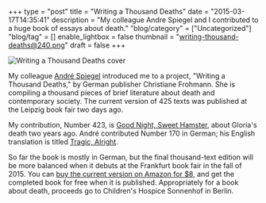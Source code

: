 +++
type = "post"
title = "Writing a Thousand Deaths"
date = "2015-03-17T14:35:41"
description = "My colleague Andre Spiegel and I contributed to a huge book of essays about death."
"blog/category" = ["Uncategorized"]
"blog/tag" = []
enable_lightbox = false
thumbnail = "writing-thousand-deaths@240.png"
draft = false
+++

<p><img style="display:block; margin-left:auto; margin-right:auto;" src="writing-thousand-deaths.png" alt="Writing a Thousand Deaths cover" title="Writing a Thousand Deaths cover" /></p>
<p>My colleague <a href="http://drmirror.net/">Andr&eacute; Spiegel</a> introduced me to a project, "Writing a Thousand Deaths," by German publisher Christiane Frohmann. She is compiling a thousand pieces of brief literature about death and contemporary society. The current version of 425 texts was published at the Leipzig book fair two days ago.</p>
<p>My contribution, Number 423, is <a href="/blog/good-night-sweet-hamster/">Good Night, Sweet Hamster</a>, about Gloria's death two years ago. Andr&eacute; contributed Number 170 in German; his English translation is titled <a href="http://drmirror.net/2015/03/16/tragic-alright/">Tragic, Alright</a>.</p>
<p>So far the book is mostly in German, but the final thousand-text edition will be more balanced when it debuts at the Frankfurt book fair in the fall of 2015. You can <a href="http://www.amazon.com/Tausend-schreiben-German-Christiane-Frohmann-ebook/dp/B011WKPZXS/">buy the current version on Amazon for $8</a>, and get the completed book for free when it is published. Appropriately for a book about death, proceeds go to Children's Hospice Sonnenhof in Berlin.</p>
    
